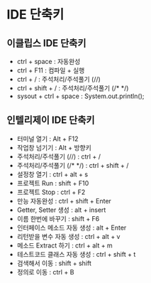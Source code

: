 # IDE 단축키
## 이클립스 IDE 단축키
- ctrl + space : 자동완성
- ctrl + F11 : 컴파일 + 실행
- ctrl + / : 주석처리/주석풀기 (//)
- ctrl + shift + / : 주석처리/주석풀기 (/* */)
- sysout + ctrl + space : System.out.println();

## 인텔리제이 IDE 단축키
- 터미널 열기 : Alt + F12
- 작업창 넘기기 : Alt + 방향키
- 주석처리/주석풀기 (//) : ctrl + / 
- 주석처리/주석풀기 (/* */) : ctrl + shift + /
- 설정창 열기 : ctrl + alt + s
- 프로젝트 Run : shift + F10
- 프로젝트 Stop : ctrl + F2
- 만능 자동완성 : ctrl + shift + Enter
- Getter, Setter 생성 : alt + insert
- 이름 한번에 바꾸기 : shift + F6
- 인터페이스 메소드 자동 생성 : alt + Enter
- 리턴받을 변수 자동 생성 : ctrl + alt + v
- 메소드 Extract 하기 : ctrl + alt + m
- 테스트코드 클래스 자동 생성 : ctrl + shift + t
- 검색해서 이동 : shift + shift
- 정의로 이동 : ctrl + B